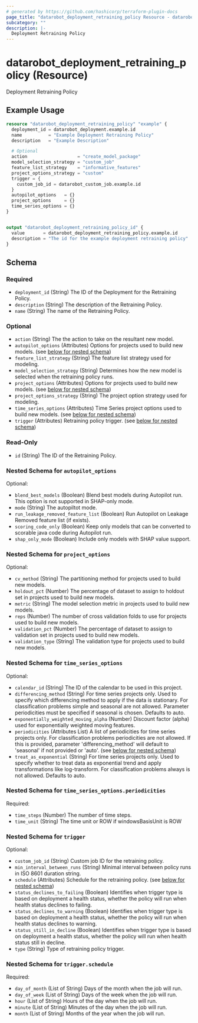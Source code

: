 ```yaml
---
# generated by https://github.com/hashicorp/terraform-plugin-docs
page_title: "datarobot_deployment_retraining_policy Resource - datarobot"
subcategory: ""
description: |-
  Deployment Retraining Policy
---
```


# datarobot_deployment_retraining_policy (Resource)

Deployment Retraining Policy

## Example Usage

```terraform
resource "datarobot_deployment_retraining_policy" "example" {
  deployment_id = datarobot_deployment.example.id
  name          = "Example Deployment Retraining Policy"
  description   = "Example Description"

  # Optional
  action                   = "create_model_package"
  model_selection_strategy = "custom_job"
  feature_list_strategy    = "informative_features"
  project_options_strategy = "custom"
  trigger = {
    custom_job_id = datarobot_custom_job.example.id
  }
  autopilot_options   = {}
  project_options     = {}
  time_series_options = {}
}


output "datarobot_deployment_retraining_policy_id" {
  value       = datarobot_deployment_retraining_policy.example.id
  description = "The id for the example deployment retraining policy"
}
```

<!-- schema generated by tfplugindocs -->
## Schema

### Required

- `deployment_id` (String) The ID of the Deployment for the Retraining Policy.
- `description` (String) The description of the Retraining Policy.
- `name` (String) The name of the Retraining Policy.

### Optional

- `action` (String) The the action to take on the resultant new model.
- `autopilot_options` (Attributes) Options for projects used to build new models. (see [below for nested schema](#nestedatt--autopilot_options))
- `feature_list_strategy` (String) The feature list strategy used for modeling.
- `model_selection_strategy` (String) Determines how the new model is selected when the retraining policy runs.
- `project_options` (Attributes) Options for projects used to build new models. (see [below for nested schema](#nestedatt--project_options))
- `project_options_strategy` (String) The project option strategy used for modeling.
- `time_series_options` (Attributes) Time Series project options used to build new models. (see [below for nested schema](#nestedatt--time_series_options))
- `trigger` (Attributes) Retraining policy trigger. (see [below for nested schema](#nestedatt--trigger))

### Read-Only

- `id` (String) The ID of the Retraining Policy.

<a id="nestedatt--autopilot_options"></a>
### Nested Schema for `autopilot_options`

Optional:

- `blend_best_models` (Boolean) Blend best models during Autopilot run. This option is not supported in SHAP-only mode.
- `mode` (String) The autopiltot mode.
- `run_leakage_removed_feature_list` (Boolean) Run Autopilot on Leakage Removed feature list (if exists).
- `scoring_code_only` (Boolean) Keep only models that can be converted to scorable java code during Autopilot run.
- `shap_only_mode` (Boolean) Include only models with SHAP value support.


<a id="nestedatt--project_options"></a>
### Nested Schema for `project_options`

Optional:

- `cv_method` (String) The partitioning method for projects used to build new models.
- `holdout_pct` (Number) The percentage of dataset to assign to holdout set in projects used to build new models.
- `metric` (String) The model selection metric in projects used to build new models.
- `reps` (Number) The number of cross validation folds to use for projects used to build new models.
- `validation_pct` (Number) The percentage of dataset to assign to validation set in projects used to build new models.
- `validation_type` (String) The validation type for projects used to build new models.


<a id="nestedatt--time_series_options"></a>
### Nested Schema for `time_series_options`

Optional:

- `calendar_id` (String) The ID of the calendar to be used in this project.
- `differencing_method` (String) For time series projects only. Used to specify which differencing method to apply if the data is stationary. For classification problems simple and seasonal are not allowed. Parameter periodicities must be specified if seasonal is chosen. Defaults to auto.
- `exponentially_weighted_moving_alpha` (Number) Discount factor (alpha) used for exponentially weighted moving features.
- `periodicities` (Attributes List) A list of periodicities for time series projects only. For classification problems periodicities are not allowed. If this is provided, parameter 'differencing_method' will default to 'seasonal' if not provided or 'auto'. (see [below for nested schema](#nestedatt--time_series_options--periodicities))
- `treat_as_exponential` (String) For time series projects only. Used to specify whether to treat data as exponential trend and apply transformations like log-transform. For classification problems always is not allowed. Defaults to auto.

<a id="nestedatt--time_series_options--periodicities"></a>
### Nested Schema for `time_series_options.periodicities`

Required:

- `time_steps` (Number) The number of time steps.
- `time_unit` (String) The time unit or ROW if windowsBasisUnit is ROW



<a id="nestedatt--trigger"></a>
### Nested Schema for `trigger`

Optional:

- `custom_job_id` (String) Custom job ID for the retraining policy.
- `min_interval_between_runs` (String) Minimal interval between policy runs in ISO 8601 duration string.
- `schedule` (Attributes) Schedule for the retraining policy. (see [below for nested schema](#nestedatt--trigger--schedule))
- `status_declines_to_failing` (Boolean) Identifies when trigger type is based on deployment a health status, whether the policy will run when health status declines to failing.
- `status_declines_to_warning` (Boolean) Identifies when trigger type is based on deployment a health status, whether the policy will run when health status declines to warning.
- `status_still_in_decline` (Boolean) Identifies when trigger type is based on deployment a health status, whether the policy will run when health status still in decline.
- `type` (String) Type of retraining policy trigger.

<a id="nestedatt--trigger--schedule"></a>
### Nested Schema for `trigger.schedule`

Required:

- `day_of_month` (List of String) Days of the month when the job will run.
- `day_of_week` (List of String) Days of the week when the job will run.
- `hour` (List of String) Hours of the day when the job will run.
- `minute` (List of String) Minutes of the day when the job will run.
- `month` (List of String) Months of the year when the job will run.
